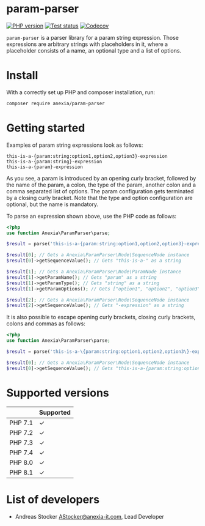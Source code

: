 param-parser
============

[![PHP version](https://img.shields.io/packagist/v/anexia/param-parser.svg)](https://packagist.org/packages/anexia/param-parser)
[![Test status](https://github.com/anexia/php-param-parser/actions/workflows/test.yml/badge.svg?branch=main)](https://github.com/anexia/php-param-parser/actions/workflows/test.yml)
[![Codecov](https://codecov.io/gh/anexia/php-param-parser/branch/main/graph/badge.svg)](https://codecov.io/gh/anexia/php-param-parser)

`param-parser` is a parser library for a param string expression. Those expressions are arbitrary strings with 
placeholders in it, where a placeholder consists of a name, an optional type and a list of options.

# Install

With a correctly set up PHP and composer installation, run:

```bash
composer require anexia/param-parser
```

# Getting started

Examples of param string expressions look as follows:

```
this-is-a-{param:string:option1,option2,option3}-expression
this-is-a-{param:string}-expression
this-is-a-{param}-expression
```

As you see, a param is introduced by an opening curly bracket, followed by the name of the param, a colon, the type of 
the param, another colon and a comma separated list of options. The param configuration gets terminated by a closing 
curly bracket. Note that the type and option configuration are optional, but the name is mandatory.

To parse an expression shown above, use the PHP code as follows:

```php
<?php
use function Anexia\ParamParser\parse;

$result = parse('this-is-a-{param:string:option1,option2,option3}-expression');

$result[0]; // Gets a Anexia\ParamParser\Node\SequenceNode instance
$result[0]->getSequenceValue(); // Gets "this-is-a-" as a string

$result[1]; // Gets a Anexia\ParamParser\Node\ParamNode instance
$result[1]->getParamName(); // Gets "param" as a string
$result[1]->getParamType(); // Gets "string" as a string
$result[1]->getParamOptions(); // Gets ["option1", "option2", "option3"] as an array of strings

$result[2]; // Gets a Anexia\ParamParser\Node\SequenceNode instance
$result[2]->getSequenceValue(); // Gets "-expression" as a string
```

It is also possible to escape opening curly brackets, closing curly brackets, colons and commas as follows:

```php
<?php
use function Anexia\ParamParser\parse;

$result = parse('this-is-a-\{param:string:option1,option2,option3\}-expression');

$result[0]; // Gets a Anexia\ParamParser\Node\SequenceNode instance
$result[0]->getSequenceValue(); // Gets "this-is-a-{param:string:option1,option2,option3}-expression" as a string
```

# Supported versions

|         | Supported |
|---------|-----------|
| PHP 7.1 | ✓         |
| PHP 7.2 | ✓         |
| PHP 7.3 | ✓         |
| PHP 7.4 | ✓         |
| PHP 8.0 | ✓         |
| PHP 8.1 | ✓         |

# List of developers

* Andreas Stocker <AStocker@anexia-it.com>, Lead Developer
